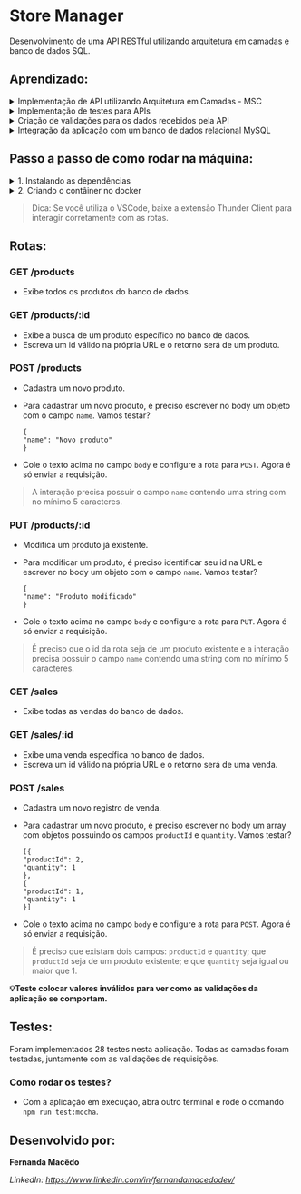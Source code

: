 # Store Manager
Desenvolvimento de uma API RESTful utilizando arquitetura em camadas e banco de dados SQL.

## Aprendizado:
<details>
<summary>
Implementação de API utilizando Arquitetura em Camadas - MSC
</summary>
</details>

<details>
<summary>
Implementação de testes para APIs
</summary>
</details>

<details>
<summary>
Criação de validações para os dados recebidos pela API
</summary>
</details>

<details>
<summary>
Integração da aplicação com um banco de dados relacional MySQL
</summary>
</details>

## Passo a passo de como rodar na máquina:
<details>
<summary>
1. Instalando as dependências
</summary>

- Abra o terminal e rode o comando `npm install` ;

</details>

<details>
<summary>
2. Criando o contâiner no docker
</summary>

- Certifique-se de que sua porta 3001 está liberada. Para conferir, basta rodar o comando `docker ps` . Caso esteja ocupada, rode o comando `docker stop nome_do_seu_container`. 

- Escreva em seu terminal `docker-compose up -d` e aguarde uns segundos.

- Agora é só rodar o comando `docker logs -n 20 -f store_manager` e a aplicação estará em execução.
</details>

> Dica: Se você utiliza o VSCode, baixe a extensão Thunder Client para interagir corretamente com as rotas.

## Rotas:
### GET /products
- Exibe todos os produtos do banco de dados.
### GET /products/:id
- Exibe a busca de um produto específico no banco de dados.
- Escreva um id válido na própria URL e o retorno será de um produto.
### POST /products
- Cadastra um novo produto.
- Para cadastrar um novo produto, é preciso escrever no body um objeto com o campo `name`. Vamos testar? 

    ```
    {
    "name": "Novo produto"
    }
    ```

- Cole o texto acima no campo `body` e configure a rota para `POST`. Agora é só enviar a requisição.
> A interação precisa possuir o campo `name` contendo uma string com no mínimo 5 caracteres.

### PUT /products/:id
- Modifica um produto já existente.
- Para modificar um produto, é preciso identificar seu id na URL e escrever no body um objeto com o campo `name`. Vamos testar? 

    ```
    {
    "name": "Produto modificado"
    }
    ```

- Cole o texto acima no campo `body` e configure a rota para `PUT`. Agora é só enviar a requisição.
> É preciso que o id da rota seja de um produto existente e a interação precisa possuir o campo `name` contendo uma string com no mínimo 5 caracteres.
### GET /sales
- Exibe todas as vendas do banco de dados.
### GET /sales/:id
- Exibe uma venda específica no banco de dados.
- Escreva um id válido na própria URL e o retorno será de uma venda.
### POST /sales
- Cadastra um novo registro de venda.
- Para cadastrar um novo produto, é preciso escrever no body um array com objetos possuindo os campos `productId` e `quantity`. Vamos testar? 

    ```
    [{
    "productId": 2,
    "quantity": 1
    },
    {
    "productId": 1,
    "quantity": 1
    }]
    ```

- Cole o texto acima no campo `body` e configure a rota para `POST`. Agora é só enviar a requisição.
> É preciso que existam dois campos: `productId` e `quantity`; que `productId` seja de um produto existente; e que `quantity` seja igual ou maior que 1.

**💡Teste colocar valores inválidos para ver como as validações da aplicação se comportam.**

## Testes:
Foram implementados 28 testes nesta aplicação. Todas as camadas foram testadas, juntamente com as validações de requisições.
### Como rodar os testes?
- Com a aplicação em execução, abra outro terminal e rode o comando `npm run test:mocha`.

## Desenvolvido por: 
**Fernanda Macêdo**

*LinkedIn: https://www.linkedin.com/in/fernandamacedodev/*
